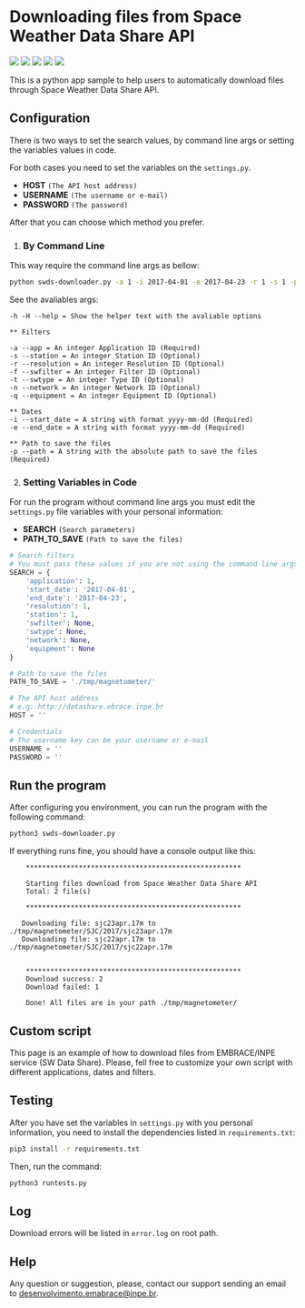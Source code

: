 # Downloading files from Space Weather Data Share API
[![](https://img.shields.io/github/license/embrace-inpe/swds-api-downloader.svg)](https://github.com/embrace-inpe/swds-api-downloader/blob/master/LICENSE)
[![](https://img.shields.io/badge/python-3-blue.svg)](https://www.python.org/)
[![](https://img.shields.io/badge/Version-1.0.3-yellow.svg)](https://github.com/embrace-inpe/swds-api-downloader)
[![](https://img.shields.io/badge/INPE-EMBRACE-orange.svg)](http://www2.inpe.br/climaespacial/portal/pt/)
[![](https://img.shields.io/badge/coverage-84%25-green.svg)](https://github.com/embrace-inpe/swds-api-downloader)

This is a python app sample to help users to automatically download files through Space Weather Data Share API.


Configuration
-----------------
There is two ways to set the search values, by command line args or setting the variables values in code.

For both cases you need to set the variables on the `settings.py`.
- **HOST** `(The API host address)`
- **USERNAME** `(The username or e-mail)`
- **PASSWORD** `(The password)`

After that you can choose which method you prefer.

1. ### By Command Line
This way require the command line args as bellow:

```bash
python swds-downloader.py -a 1 -i 2017-04-01 -e 2017-04-23 -r 1 -s 1 -p ./tmp/magnetometer/
```
See the avaliables args:
```text
-h -H --help = Show the helper text with the avaliable options

** Filters
    
-a --app = An integer Application ID (Required)
-s --station = An integer Station ID (Optional)
-r --resolution = An integer Resolution ID (Optional)
-f --swfilter = An integer Filter ID (Optional)
-t --swtype = An integer Type ID (Optional)
-n --network = An integer Network ID (Optional)
-q --equipment = An integer Equipment ID (Optional)

** Dates
-i --start_date = A string with format yyyy-mm-dd (Required)
-e --end_date = A string with format yyyy-mm-dd (Required)

** Path to save the files
-p --path = A string with the absolute path to save the files (Required)
```
2. ### Setting Variables in Code
For run the program without command line args you must edit the `settings.py` file variables with your personal information:

- **SEARCH** `(Search parameters)`
- **PATH_TO_SAVE** `(Path to save the files)`

```python
# Search filters
# You must pass these values if you are not using the command line args
SEARCH = {
    'application': 1,
    'start_date': '2017-04-01',
    'end_date': '2017-04-23',
    'resolution': 1,
    'station': 1,
    'swfilter': None,
    'swtype': None,
    'network': None,
    'equipment': None
}

# Path to save the files
PATH_TO_SAVE = './tmp/magnetometer/'

# The API host address
# e.g: http://datashare.ebrace.inpe.br
HOST = ''

# Credentials
# The username key can be your username or e-mail
USERNAME = ''
PASSWORD = ''
```

Run the program
-----------------

After configuring you environment, you can run the program with the following command:
```bash
python3 swds-downloader.py
```

If everything runs fine, you should have a console output like this:
```console
    *****************************************************
    
    Starting files download from Space Weather Data Share API
    Total: 2 file(s)
    
    *****************************************************
    
   Downloading file: sjc23apr.17m to ./tmp/magnetometer/SJC/2017/sjc23apr.17m
   Downloading file: sjc22apr.17m to ./tmp/magnetometer/SJC/2017/sjc22apr.17m


    *****************************************************
    Download success: 2
    Download failed: 1 

    Done! All files are in your path ./tmp/magnetometer/
```
Custom script
-----------------
This page is an example of how to download files from EMBRACE/INPE service (SW Data Share). Please, fell free to customize your own script with different applications, dates and filters.

Testing
-----------------
After you have set the variables in `settings.py` with you personal information, you need to install the dependencies listed in `requirements.txt`:
```bash
pip3 install -r requirements.txt
```
Then, run the command:
```bash
python3 runtests.py
```

Log
-----------------

Download errors will be listed in `error.log` on root path.

Help
-----------------
Any question or suggestion, please, contact our support sending an email to [desenvolvimento.emabrace@inpe.br](mailto:desenvolvimento.emabrace@inpe.br).

